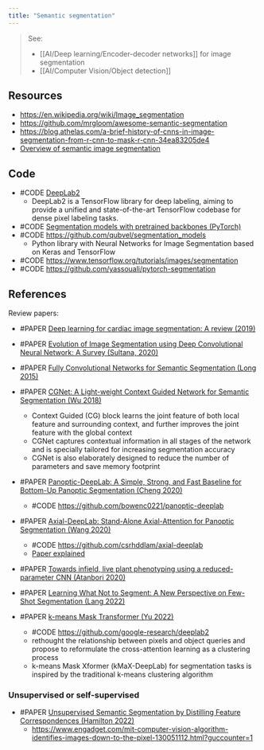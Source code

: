 ```yaml
---
title: "Semantic segmentation"
---
```


> See:
> - [[AI/Deep learning/Encoder-decoder networks]] for image segmentation 
> - [[AI/Computer Vision/Object detection]]

## Resources
- https://en.wikipedia.org/wiki/Image_segmentation
- https://github.com/mrgloom/awesome-semantic-segmentation
- https://blog.athelas.com/a-brief-history-of-cnns-in-image-segmentation-from-r-cnn-to-mask-r-cnn-34ea83205de4
- [Overview of semantic image segmentation](https://www.jeremyjordan.me/semantic-segmentation/)

## Code
- #CODE [DeepLab2](https://github.com/google-research/deeplab2)
	- DeepLab2 is a TensorFlow library for deep labeling, aiming to provide a unified and state-of-the-art TensorFlow codebase for dense pixel labeling tasks.
- #CODE [Segmentation models with pretrained backbones (PyTorch)](https://github.com/qubvel/segmentation_models)
- #CODE https://github.com/qubvel/segmentation_models
	- Python library with Neural Networks for Image Segmentation based on Keras and TensorFlow
- #CODE https://www.tensorflow.org/tutorials/images/segmentation
- #CODE https://github.com/yassouali/pytorch-segmentation

## References
Review papers:
- #PAPER [Deep learning for cardiac image segmentation: A review (2019)](https://arxiv.org/abs/1911.03723)
- #PAPER [Evolution of Image Segmentation using Deep Convolutional Neural Network: A Survey (Sultana, 2020)](https://arxiv.org/abs/2001.0407430)

- #PAPER [Fully Convolutional Networks for Semantic Segmentation (Long 2015)](https://arxiv.org/abs/1411.4038)
- #PAPER [CGNet: A Light-weight Context Guided Network for Semantic Segmentation (Wu 2018)](https://arxiv.org/abs/1811.08201) 
	- Context Guided (CG) block learns the joint feature of both local feature and surrounding context, and further improves the joint feature with the global context
	- CGNet captures contextual information in all stages of the network and is specially tailored for increasing segmentation accuracy 
	- CGNet is also elaborately designed to reduce the number of parameters and save memory footprint
- #PAPER [Panoptic-DeepLab: A Simple, Strong, and Fast Baseline for Bottom-Up Panoptic Segmentation (Cheng 2020)](https://arxiv.org/abs/1911.10194)
	- #CODE https://github.com/bowenc0221/panoptic-deeplab
- #PAPER [Axial-DeepLab: Stand-Alone Axial-Attention for Panoptic Segmentation (Wang 2020)](https://arxiv.org/abs/2003.07853)
	- #CODE https://github.com/csrhddlam/axial-deeplab
	- [Paper explained](https://www.youtube.com/watch?v=hv3UO3G0Ofo)
- #PAPER [Towards infield, live plant phenotyping using a reduced-parameter CNN (Atanbori 2020)](https://link.springer.com/article/10.1007%2Fs00138-019-01051-7)
- #PAPER [Learning What Not to Segment: A New Perspective on Few-Shot Segmentation (Lang 2022)](https://arxiv.org/pdf/2203.07615v2)            
- #PAPER [k-means Mask Transformer (Yu 2022)](https://arxiv.org/pdf/2207.04044v1)
	- #CODE https://github.com/google-research/deeplab2
	- rethought the relationship between pixels and object queries and propose to reformulate the cross-attention learning as a clustering process
	- k-means Mask Xformer (kMaX-DeepLab) for segmentation tasks is inspired by the traditional k-means clustering algorithm

### Unsupervised or self-supervised
- #PAPER [Unsupervised Semantic Segmentation by Distilling Feature Correspondences (Hamilton 2022)](https://arxiv.org/pdf/2203.08414)            
	- https://www.engadget.com/mit-computer-vision-algorithm-identifies-images-down-to-the-pixel-130051112.html?guccounter=1